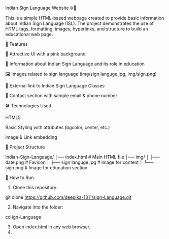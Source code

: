 Indian Sign Language Website 🌐🤟

This is a simple HTML-based webpage created to provide basic information about Indian Sign Language (ISL). The project demonstrates the use of HTML tags, formatting, images, hyperlinks, and structure to build an educational web page.

📌 Features

🎨 Attractive UI with a pink background

📝 Information about Indian Sign Language and its role in education

🖼️ Images related to sign language (img/sign languge.jpg, img/sign.png)

🔗 External link to Indian Sign Language Classes

📧 Contact section with sample email & phone number

🛠️ Technologies Used

HTML5

Basic Styling with attributes (bgcolor, center, etc.)

Image & Link embedding

📂 Project Structure

Indian-Sign-Language/
│── index.html          # Main HTML file
│── img/
│   ├── date.png        # Favicon
│   ├── sign languge.jpg # Image for content
│   └── sign.png        # Image for education section


🚀 How to Run

1. Clone this repository:

git clone https://github.com/deepika-1311/sign-Language.git


2. Navigate into the folder:

cd ign-Language


3. Open index.html in any web browser.
4.
